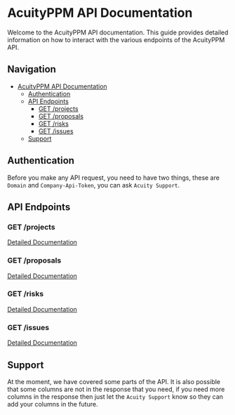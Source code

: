 # AcuityPPM API Documentation

Welcome to the AcuityPPM API documentation. This guide provides detailed information on how to interact with the various endpoints of the AcuityPPM API.

## Navigation

- [AcuityPPM API Documentation](#acuityppm-api-documentation)
	- [Authentication](#authentication)
	- [API Endpoints](#api-endpoints)
		- [GET /projects](#get-projects)
		- [GET /proposals](#get-proposals)
		- [GET /risks](#get-risks)
		- [GET /issues](#get-issues)
	- [Support](#support)

## Authentication
Before you make any API request, you need to have two things, these are `Domain` and `Company-Api-Token`, you can ask `Acuity Support`.

## API Endpoints

### GET /projects
[Detailed Documentation](https://github.com/AcuityPPM/APIs/blob/main/projects.md)

### GET /proposals
[Detailed Documentation](https://github.com/AcuityPPM/APIs/blob/main/proposals.md)

### GET /risks
[Detailed Documentation](https://github.com/AcuityPPM/APIs/blob/main/risks.md)

### GET /issues
[Detailed Documentation](https://github.com/AcuityPPM/APIs/blob/main/issues.md)

## Support
At the moment, we have covered some parts of the API. It is also possible that some columns are not in the response that you need, if you need more columns in the response then just let the `Acuity Support` know so they can add your columns in the future.
